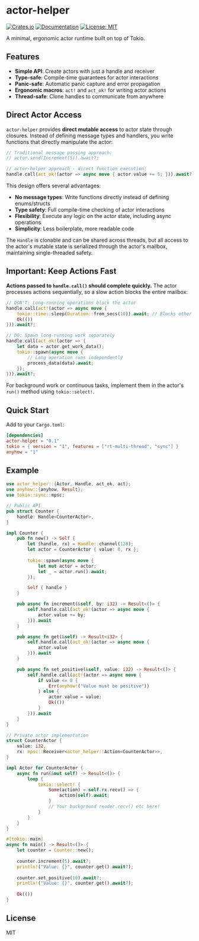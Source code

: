 # actor-helper

[![Crates.io](https://img.shields.io/crates/v/actor-helper.svg)](https://crates.io/crates/actor-helper)
[![Documentation](https://docs.rs/actor-helper/badge.svg)](https://docs.rs/actor-helper)
[![License: MIT](https://img.shields.io/badge/License-MIT-yellow.svg)](https://opensource.org/licenses/MIT)

A minimal, ergonomic actor runtime built on top of Tokio.



## Features

- **Simple API**: Create actors with just a handle and receiver
- **Type-safe**: Compile-time guarantees for actor interactions
- **Panic-safe**: Automatic panic capture and error propagation
- **Ergonomic macros**: `act!` and `act_ok!` for writing actor actions
- **Thread-safe**: Clone handles to communicate from anywhere

## Direct Actor Access

`actor-helper` provides **direct mutable access** to actor state through closures. Instead of defining message types and handlers, you write functions that directly manipulate the actor:

```rust
// Traditional message passing approach:
// actor.send(Increment(5)).await?;

// actor-helper approach - direct function execution:
handle.call(act_ok!(actor => async move { actor.value += 5; })).await?;
```

This design offers several advantages:
- **No message types**: Write functions directly instead of defining enums/structs
- **Type safety**: Full compile-time checking of actor interactions
- **Flexibility**: Execute any logic on the actor state, including async operations
- **Simplicity**: Less boilerplate, more readable code

The `Handle` is clonable and can be shared across threads, but all access to the actor's mutable state is serialized through the actor's mailbox, maintaining single-threaded safety.

## Important: Keep Actions Fast

**Actions passed to `handle.call()` should complete quickly.** The actor processes actions sequentially, so a slow action blocks the entire mailbox:

```rust
// DON'T: Long-running operations block the actor
handle.call(act!(actor => async move {
    tokio::time::sleep(Duration::from_secs(10)).await; // Blocks other actions!
    Ok(())
})).await?;

// DO: Spawn long-running work separately
handle.call(act_ok!(actor => {
    let data = actor.get_work_data();
    tokio::spawn(async move {
        // Long operation runs independently
        process_data(data).await;
    });
})).await?;
```

For background work or continuous tasks, implement them in the actor's `run()` method using `tokio::select!`.

## Quick Start

Add to your `Cargo.toml`:

```toml
[dependencies]
actor-helper = "0.1"
tokio = { version = "1", features = ["rt-multi-thread", "sync"] }
anyhow = "1"
```

## Example

```rust
use actor_helper::{Actor, Handle, act_ok, act};
use anyhow::{anyhow, Result};
use tokio::sync::mpsc;

// Public API
pub struct Counter {
    handle: Handle<CounterActor>,
}

impl Counter {
    pub fn new() -> Self {
        let (handle, rx) = Handle::channel(128);
        let actor = CounterActor { value: 0, rx };
        
        tokio::spawn(async move {
            let mut actor = actor;
            let _ = actor.run().await;
        });

        Self { handle }
    }

    pub async fn increment(&self, by: i32) -> Result<()> {
        self.handle.call(act_ok!(actor => async move {
            actor.value += by;
        })).await
    }

    pub async fn get(&self) -> Result<i32> {
        self.handle.call(act_ok!(actor => async move { 
            actor.value
        })).await
    }

    pub async fn set_positive(&self, value: i32) -> Result<()> {
        self.handle.call(act!(actor => async move {
            if value <= 0 {
                Err(anyhow!("Value must be positive"))
            } else {
                actor.value = value;
                Ok(())
            }
        })).await
    }
}

// Private actor implementation
struct CounterActor {
    value: i32,
    rx: mpsc::Receiver<actor_helper::Action<CounterActor>>,
}

impl Actor for CounterActor {
    async fn run(&mut self) -> Result<()> {
        loop {
            tokio::select! {
                Some(action) = self.rx.recv() => {
                    action(self).await;
                }
                // Your background reader.recv() etc here!
            }
        }
    }
}

#[tokio::main]
async fn main() -> Result<()> {
    let counter = Counter::new();
    
    counter.increment(5).await?;
    println!("Value: {}", counter.get().await?);
    
    counter.set_positive(10).await?;
    println!("Value: {}", counter.get().await?);
    
    Ok(())
}
```

## License

MIT
